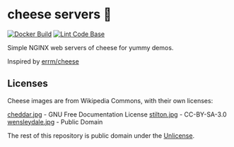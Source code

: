 # cheese servers 🧀

[![Docker Build](https://github.com/BretFisher/cheese/actions/workflows/call-docker-build.yaml/badge.svg)](https://github.com/BretFisher/cheese/actions/workflows/call-docker-build.yaml)
[![Lint Code Base](https://github.com/BretFisher/cheese/actions/workflows/call-super-linter.yaml/badge.svg)](https://github.com/BretFisher/cheese/actions/workflows/call-super-linter.yaml)

Simple NGINX web servers of cheese for yummy demos.

Inspired by [errm/cheese](https://hub.docker.com/r/errm/cheese/tags/)

## Licenses

Cheese images are from Wikipedia Commons, with their own licenses:

[cheddar.jpg](https://commons.wikimedia.org/wiki/File:Somerset-Cheddar.jpg) - GNU Free Documentation License
[stilton.jpg](https://commons.wikimedia.org/wiki/File:Stilton_Cheese_02.png) - CC-BY-SA-3.0
[wensleydale.jpg](https://commons.wikimedia.org/wiki/File:Wensleydale_cheese_2.jpg) - Public Domain

The rest of this repository is public domain under the [Unlicense](https://unlicense.org).
